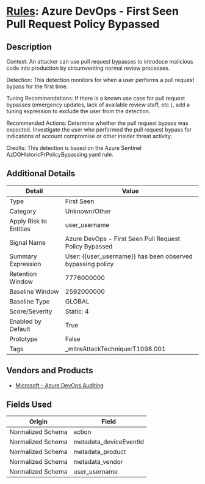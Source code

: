 # [Rules](README.md): Azure DevOps - First Seen Pull Request Policy Bypassed

## Description
Context:
An attacker can use pull request bypasses to introduce malicious code into production by circumventing normal review processes.

Detection:
This detection monitors for when a user performs a pull request bypass for the first time.

Tuning Recommendations:
If there is a known use case for pull request bypasses (emergency updates, lack of available review staff, etc.), add a tuning expression to exclude the user from the detection.

Recommended Actions:
Determine whether the pull request bypass was expected.
Investigate the user who performed the pull request bypass for indications of account compromise or other insider threat activity.

Credits:
This detection is based on the Azure Sentinel AzDOHistoricPrPolicyBypassing.yaml rule.

## Additional Details
|Detail|Value|
|----|----|
|Type|First Seen|
|Category|Unknown/Other|
|Apply Risk to Entities|user_username|
|Signal Name|Azure DevOps - First Seen Pull Request Policy Bypassed|
|Summary Expression|User: {{user_username}} has been observed bypassing policy|
|Retention Window|7776000000|
|Baseline Window|2592000000|
|Baseline Type|GLOBAL|
|Score/Severity|Static: 4|
|Enabled by Default|True|
|Prototype|False|
|Tags|_mitreAttackTechnique:T1098.001|
## Vendors and Products
- [Microsoft - Azure DevOps Auditing](../products/c3b61ddb-4d2d-497c-b873-28938036b67b.md)


## Fields Used

|Origin|Field|
|----|----|
|Normalized Schema|action|
|Normalized Schema|metadata_deviceEventId|
|Normalized Schema|metadata_product|
|Normalized Schema|metadata_vendor|
|Normalized Schema|user_username|


